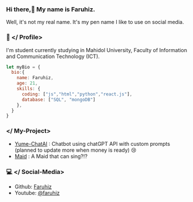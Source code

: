 ### Hi there,👋 My name is Faruhiz. 
Well, it's not my real name. It's my pen name I like to use on social media.
### 🔮 </ Profile>
I'm student currently studying in Mahidol University, Faculty of Information and Communication Technology (ICT).
```js
let myBio = {
  bio:{
    name: Faruhiz,
    age: 21,
    skills: {
      coding: ["js","html","python","react.js"],
      database: ["SQL", "mongoDB"]
    },
  }
}
```
### </ My-Project>
- [Yume-ChatAI](https://github.com/Faruhiz/Yume-chatAI) : Chatbot using chatGPT API with custom prompts (planned to update more when money is ready) 😢
- [Maid](https://top.gg/bot/993872539522707476) : A Maid that can sing?!? 


### 💻 </ Social-Media>
- Github: [Faruhiz](https://github.com/Faruhiz) </br>
- Youtube: [@faruhiz](https://www.youtube.com/@faruhiz)



